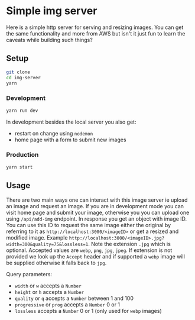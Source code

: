 # Simple img server

Here is a simple http server for serving and resizing images. You can get the same functionality and more from AWS but isn't it just fun to learn the caveats while building such things?

## Setup

```sh
git clone
cd img-server
yarn
```

### Development

```sh
yarn run dev
```

In development besides the local server you also get:

- restart on change using `nodemon`
- home page with a form to submit new images

### Production

```sh
yarn start
```

## Usage

There are two main ways one can interact with this image server ie upload an image and request an image. If you are in development mode you can visit home page and submit your image, otherwise you you can upload one using `/api/add-img` endpoint. In response you get an object with image ID. You can use this ID to request the same image either the original by referring to it as `http://localhost:3000/<imageID>` or get a resized and modified image. Example `http://localhost:3000/<imageID>.jpg?width=300&quality=75&lossless=1`. Note the extension `.jpg` which is optional. Accepted values are `webp`, `png`, `jpg`, `jpeg`. If extension is not provided we look up the `Accept` header and if supported a `webp` image will be supplied otherwise it falls back to `jpg`.

Query parameters:

- `width` or `w` accepts a `Number`
- `height` or `h` accepts a `Number`
- `quality` or `q` accepts a `Number` between 1 and 100
- `progressive` or `prog` accepts a `Number` 0 or 1
- `lossless` accepts a `Number` 0 or 1 (only used for `webp` images)
